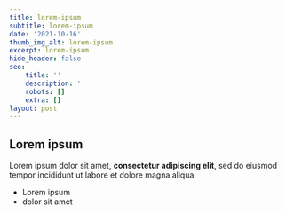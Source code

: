 ```yaml
---
title: lorem-ipsum
subtitle: lorem-ipsum
date: '2021-10-16'
thumb_img_alt: lorem-ipsum
excerpt: lorem-ipsum
hide_header: false
seo:
    title: ''
    description: ''
    robots: []
    extra: []
layout: post
---
```


## Lorem ipsum

Lorem ipsum dolor sit amet, **consectetur adipiscing elit**, sed do eiusmod tempor incididunt ut labore et dolore magna aliqua.

-   Lorem ipsum
-   dolor sit amet
